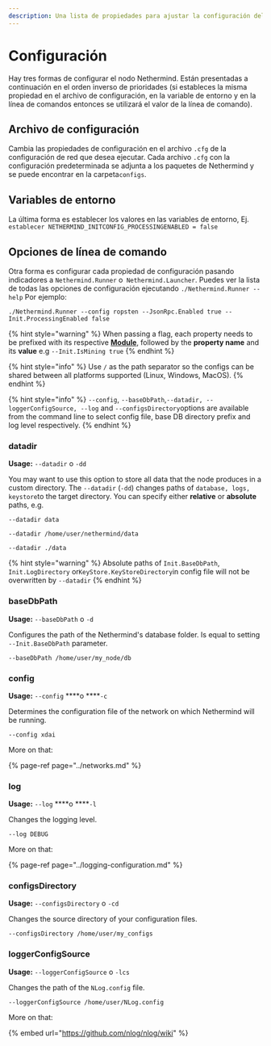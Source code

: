 ```yaml
---
description: Una lista de propiedades para ajustar la configuración del nodo Nethermind
---
```


# Configuración

Hay tres formas de configurar el nodo Nethermind. Están presentadas a continuación en el orden inverso de prioridades \(si estableces la misma propiedad en el archivo de configuración, en la variable de entorno y en la línea de comandos entonces se utilizará el valor de la línea de comando\).

## Archivo de configuración

Cambia las propiedades de configuración en el archivo `.cfg` de la configuración de red que desea ejecutar. Cada archivo `.cfg` con la configuración predeterminada se adjunta a los paquetes de Nethermind y se puede encontrar en la carpeta`configs`.

## Variables de entorno

La última forma es establecer los valores en las variables de entorno, Ej. `establecer NETHERMIND_INITCONFIG_PROCESSINGENABLED = false`

## Opciones de línea de comando

Otra forma es configurar cada propiedad de configuración pasando indicadores a `Nethermind.Runner` o` Nethermind.Launcher`. Puedes ver la lista de todas las opciones de configuración ejecutando `./Nethermind.Runner --help` Por ejemplo:

```text
./Nethermind.Runner --config ropsten --JsonRpc.Enabled true --Init.ProcessingEnabled false
```

{% hint style="warning" %}
When passing a flag, each property needs to be prefixed with its respective [**Module**](./), followed by the **property name** and its **value** e.g `--Init.IsMining true`
{% endhint %}

{% hint style="info" %}
Use `/` as the path separator so the configs can be shared between all platforms supported \(Linux, Windows, MacOS\).
{% endhint %}

{% hint style="info" %}
`--config`, `--baseDbPath`,`--datadir, --loggerConfigSource, --log` and `--configsDirectory`options are available from the command line to select config file, base DB directory prefix and log level respectively.
{% endhint %}

### datadir

**Usage:** `--datadir` o `-dd`

You may want to use this option to store all data that the node produces in a custom directory. The `--datadir` \(`-dd`\) changes paths of `database, logs, keystore`to the target directory. You can specify either **relative** or **absolute** paths, e.g.

```text
--datadir data
```

```text
--datadir /home/user/nethermind/data
```

```text
--datadir ./data
```

{% hint style="warning" %}
Absolute paths of `Init.BaseDbPath`, `Init.LogDirectory` or`KeyStore.KeyStoreDirectory`in config file will not be overwritten by `--datadir`
{% endhint %}

### baseDbPath

**Usage:** `--baseDbPath` o `-d`

Configures the path of the Nethermind's database folder. Is equal to setting `--Init.BaseDbPath` parameter.

```text
--baseDbPath /home/user/my_node/db
```

### config

**Usage:** `--config` ****o ****`-c`

Determines the configuration file of the network on which Nethermind will be running.

```text
--config xdai
```

More on that: 

{% page-ref page="../networks.md" %}

### log

**Usage:** `--log` ****o ****`-l`

Changes the logging level.

```text
--log DEBUG
```

More on that:

{% page-ref page="../logging-configuration.md" %}

### configsDirectory

**Usage:** `--configsDirectory` o `-cd`

Changes the source directory of your configuration files.

```text
--configsDirectory /home/user/my_configs
```

### loggerConfigSource

**Usage:** `--loggerConfigSource` o `-lcs`

Changes the path of the `NLog.config` file.

```text
--loggerConfigSource /home/user/NLog.config
```

More on that:

{% embed url="https://github.com/nlog/nlog/wiki" %}

